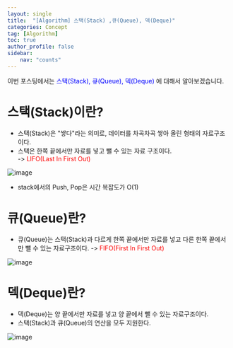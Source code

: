 ```yaml
---
layout: single
title:  "[Algorithm] 스택(Stack) ,큐(Queue), 덱(Deque)"
categories: Concept
tag: [Algorithm]
toc: true
author_profile: false
sidebar:
    nav: "counts"
---
```

이번 포스팅에서는 <span style="color:blue">스택(Stack), 큐(Queue), 덱(Deque)</span> 에 대해서 알아보겠습니다.  



# 스택(Stack)이란?  

- 스택(Stack)은 "쌓다"라는 의미로, 데이터를 차곡차곡 쌓아 올린 형태의 자료구조이다.  
- 스택은 한쪽 끝에서만 자료를 넣고 뺄 수 있는 자료 구조이다.  
-> <span style="color:red">LIFO(Last In First Out)</span>  

![image](https://github-production-user-asset-6210df.s3.amazonaws.com/92205960/264378923-4f20ae95-d545-42de-8124-ea8b6c41f6f0.png)
- stack에서의 Push, Pop은 시간 복잡도가 O(1)

# 큐(Queue)란?
- 큐(Queue)는 스택(Stack)과 다르게 한쪽 끝에서만 자료를 넣고 다른 한쪽 끝에서만 뺄 수 있는 자료구조이다.
-> <span style="color:red">FIFO(First In First Out)</span>  

![image](https://github-production-user-asset-6210df.s3.amazonaws.com/92205960/264381422-8c100921-69f3-4f6a-870a-ed13fbd738a3.png)  

# 덱(Deque)란?  
- 덱(Deque)는 양 끝에서만 자료를 넣고 양 끝에서 뺄 수 있는 자료구조이다.
- 스택(Stack)과 큐(Queue)의 연산을 모두 지원한다.

![image](https://github-production-user-asset-6210df.s3.amazonaws.com/92205960/264383479-25225b78-c233-4e83-9ddc-3ce7a212cd3f.png)
